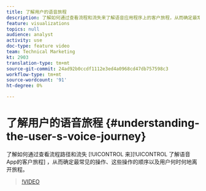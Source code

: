 ```yaml
---
title: 了解用户的语音旅程
description: 了解如何通过查看流程和流失来了解语音应用程序上的客户旅程，从而确定最常见的操作、这些操作的顺序以及用户离开旅程的时间和地点。
feature: visualizations
topics: null
audience: analyst
activity: use
doc-type: feature video
team: Technical Marketing
kt: 2903
translation-type: tm+mt
source-git-commit: 24ad92b0ccdf1112e3ed4a0968cd47db757598c3
workflow-type: tm+mt
source-wordcount: '91'
ht-degree: 0%

---
```



# 了解用户的语音旅程 {#understanding-the-user-s-voice-journey}

了解如何通过查看流程路径和流失 [!UICONTROL 来][!UICONTROL 了解语音App的客户旅程] ，从而确定最常见的操作、这些操作的顺序以及用户何时何地离开旅程。

>[!VIDEO](https://video.tv.adobe.com/v/27226/?quality=12)
